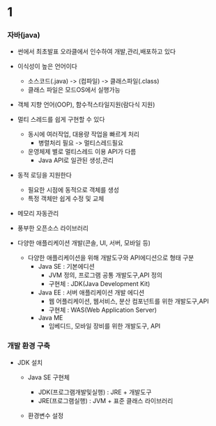 # 1
### 자바(java)
- 썬에서 최초발표 오라클에서 인수하여 개발,관리,배포하고 있다
- 이식성이 높은 언어이다
    - 소스코드(.java) -> (컴파일) -> 클래스파일(.class)
    - 클래스 파일은 모드OS에서 실행가능

- 객체 지향 언어(OOP), 함수적스타일지원(람다식 지원)

- 멀티 스레드를 쉽게 구현할 수 있다
    - 동시에 여러작업, 대용량 작업을 빠르게 처리
        - 병렬처리 필요 -> 멀티스레드필요
    - 운영체제 별로 멀티스레드 이용 API가 다름
        - Java API로 일관된 생성,관리

- 동적 로딩을 지원한다
    - 필요한 시점에 동적으로 객체를 생성
    - 특정 객체만 쉽게 수정 및 교체
- 메모리 자동관리
- 풍부한 오픈소스 라이브러리
- 다양한 애플리케이션 개발(콘솔, UI, 서버, 모바일 등)
    - 다양한 애플리케이션을 위해 개발도구와 API에디션으로 형태 구분
        - Java SE : 기본에디션
            - JVM 정의, 프로그램 공통 개발도구,API 정의
            - 구현체 : JDK(Java Development Kit)
        - Java EE : 서버 애플리케이션 개발 에디션
            - 웹 어플리케이션, 웹서비스, 분산 컴포넌트를 위한 개발도구,API
            - 구현체 : WAS(Web Application Server)
        - Java ME 
            - 임베디드, 모바일 장비를 위한 개발도구, API

### 개발 환경 구축
- JDK 설치
    - Java SE 구현체
        - JDK(프로그램개발및실행) : JRE + 개발도구
        - JRE(프로그램실행) : JVM + 표준 클래스 라이브러리

    - 환경변수 설정
        
